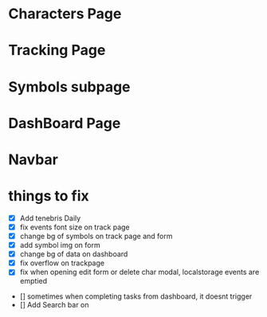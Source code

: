 # Characters Page

 <!-- - Add Character -->
 <!-- - Delete Character -->
 <!-- - Confirm Delete Button -->
 <!-- - Character image -->
 <!-- - Edit Character -->
 <!-- - Create object of all events to track per character -->
 <!-- - Drag and drop to rearrange characters order -->
 <!-- - UX transitions -->
 <!-- - export button (will download data.json file with everything relevant) -->
 <!-- - import button (upload json file) -->

# Tracking Page

 <!-- - Show the current active character -->
 <!-- - Show in progress/completed tracked events -->
 <!-- - button to complete each event -->
 <!-- - button to send current character to dashboard -->
 <!-- - show when completed events reset ( e.g weekly bosses reset on thursday) -->

# Symbols subpage

 <!-- - Show all symbols -->
 <!-- - correctly change symbols when editing char lvl -->
 <!-- - when symbols dailies/weeklies are completed, automatically calculate exp -->
 <!-- - Fix gain amount depending on symbol -->
 <!-- - check if editing symbol on edit form is correctly validated -->

# DashBoard Page

 <!-- - add/remove characters to allow multiple tracking -->
 <!-- - progress bar -->
 <!-- - show every todo event -->
 <!-- - make progressbar reactive -->
 <!-- - add btn complete relative to char event; -->
 <!-- - make sure when reset or complete localstorage is in sync -->

# Navbar

 <!-- - Daily Reset Countdown -->
 <!-- - Improve Reset timer -->
 <!-- - notifiers -->

# things to fix

  <!-- - Check if when day/week reset, correspondent events reset also reset -->
  <!-- - Responsive layout -->
  <!-- - when editing char that is already on dashboard, add items to dash -->
  <!-- - Drop and drag zone fix -->
  <!-- - Symbols are not leveling up when completing dailies/weeklies -->
  <!-- - fix import/export -->

<!-- - [] Add Guildcastle weekly -->

- [x] Add tenebris Daily
- [x] fix events font size on track page
- [x] change bg of symbols on track page and form
- [x] add symbol img on form
- [x] change bg of data on dashboard
- [x] fix overflow on trackpage
- [x] fix when opening edit form or delete char modal, localstorage events are emptied

- [] sometimes when completing tasks from dashboard, it doesnt trigger
- [] Add Search bar on
